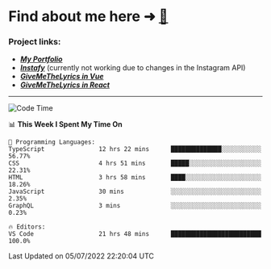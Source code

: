 # Find about me here ➜ [🧑](https://pauabella.dev)

### Project links:
- ***[My Portfolio](https://pauabella.dev)***
- ***[Instafy](https://instafy.me)*** (currently not working due to changes in the Instagram API)
- ***[GiveMeTheLyrics in Vue](https://lyrics.pauabella.dev)***
- ***[GiveMeTheLyrics in React](https://pauabella.dev/GiveMeTheLyrics)***

---
<!--START_SECTION:waka-->
![Code Time](http://img.shields.io/badge/Code%20Time-0%20secs-blue)

📊 **This Week I Spent My Time On** 

```text
💬 Programming Languages: 
TypeScript               12 hrs 22 mins      ██████████████░░░░░░░░░░░   56.77% 
CSS                      4 hrs 51 mins       █████░░░░░░░░░░░░░░░░░░░░   22.31% 
HTML                     3 hrs 58 mins       ████░░░░░░░░░░░░░░░░░░░░░   18.26% 
JavaScript               30 mins             ░░░░░░░░░░░░░░░░░░░░░░░░░   2.35% 
GraphQL                  3 mins              ░░░░░░░░░░░░░░░░░░░░░░░░░   0.23%

🔥 Editors: 
VS Code                  21 hrs 48 mins      █████████████████████████   100.0%

```


 Last Updated on 05/07/2022 22:20:04 UTC
<!--END_SECTION:waka-->
